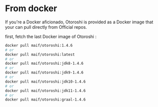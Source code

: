 # From docker

If you're a Docker aficionado, Otoroshi is provided as a Docker image that your can pull directly from Official repos.

first, fetch the last Docker image of Otoroshi :

```sh
docker pull maif/otoroshi:1.4.6
# or 
docker pull maif/otoroshi:latest
# or 
docker pull maif/otoroshi:jdk8-1.4.6
# or 
docker pull maif/otoroshi:jdk9-1.4.6
# or 
docker pull maif/otoroshi:jdk10-1.4.6
# or 
docker pull maif/otoroshi:jdk11-1.4.6
# or 
docker pull maif/otoroshi:graal-1.4.6
```